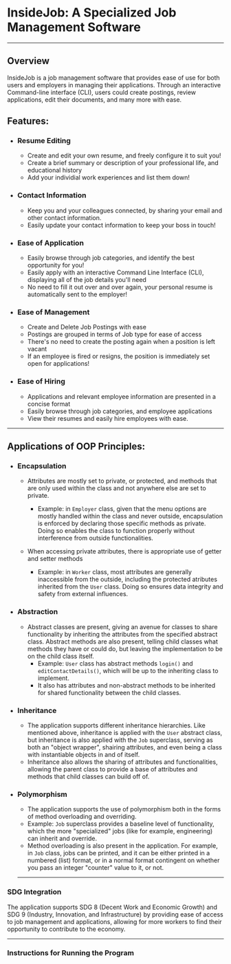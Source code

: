 # InsideJob: A Specialized Job Management Software
___

## Overview


InsideJob is a job management software that provides ease of use for both users and employers in managing their applications. Through an interactive Command-line interface (CLI), users could create postings, review applications, edit their documents, and many more with ease.


## Features: 
  - ### Resume Editing
    - Create and edit your own resume, and freely configure it to suit you!
    - Create a brief summary or description of your professional life, and educational history
    - Add your individial work experiences and list them down!
      
  - ### Contact Information
    - Keep you and your colleagues connected, by sharing your email and other contact information.
    - Easily update your contact information to keep your boss in touch!
      
  - ### Ease of Application
    - Easily browse through job categories, and identify the best opportunity for you!
    - Easily apply with an interactive Command Line Interface (CLI), displaying all of the job details you'll need
    - No need to fill it out over and over again, your personal resume is automatically sent to the employer!
   
  - ### Ease of Management
    - Create and Delete Job Postings with ease
    - Postings are grouped in terms of Job type for ease of access
    - There's no need to create the posting again when a position is left vacant
    - If an employee is fired or resigns, the position is immediately set open for applications!

  - ### Ease of Hiring
    - Applications and relevant employee information are presented in a concise format
    - Easily browse through job categories, and employee applications
    - View their resumes and easily hire employees with ease.

  ____
## Applications of OOP Principles:

  - ### Encapsulation
    - Attributes are mostly set to private, or protected, and methods that are only used within the class and not anywhere else are set to private.
      - Example: in `Employer` class, given that the menu options are mostly handled within the class and never outside, encapsulation is enforced by declaring those specific methods as private. Doing so enables the class to function properly without interference from outside functionalities.

    - When accessing private attributes, there is appropriate use of getter and setter methods
      - Example: in `Worker` class, most attributes are generally inaccessible from the outside, including the protected atributes inherited from the `User` class. Doing so ensures data integrity and safety from external influences.

  - ### Abstraction
    - Abstract classes are present, giving an avenue for classes to share functionality by inheriting the attributes from the specified abstract class. Abstract methods are also present, telling child classes what methods they have or could do, but leaving the implementation to be on the child class itself.
      - Example: `User` class has abstract methods `login()` and `editContactDetails()`, which will be up to the inheriting class to implement.
      - It also has attributes and non-abstract methods to be inherited for shared functionality between the child classes.

  - ### Inheritance
    - The application supports different inheritance hierarchies. Like mentioned above, inheritance is applied with the `User` abstract class, but inheritance is also applied with the `Job` superclass, serving as both an "object wrapper", shairing attributes, and even being a class with instantiable objects in and of itself.
    - Inheritance also allows the sharing of attributes and functionalities, allowing the parent class to provide a base of attributes and methods that child classes can build off of.            
    
  - ### Polymorphism
    - The application supports the use of polymorphism both in the forms of method overloading and overriding.
    - Example: `Job` superclass provides a baseline level of functionality, which the more "specialized" jobs (like for example, engineering) can inherit and override.
    - Method overloading is also present in the application. For example, in `Job` class, jobs can be printed, and it can be either printed in a numbered (list) format, or in a normal format contingent on whether you pass an integer "counter" value to it, or not.
    ___
### SDG Integration

The application supports SDG 8 (Decent Work and Economic Growth) and SDG 9 (Industry, Innovation, and Infrastructure) by providing ease of access to job management and applications, allowing for more workers to find their opportunity to contribute to the economy.
___
### Instructions for Running the Program
